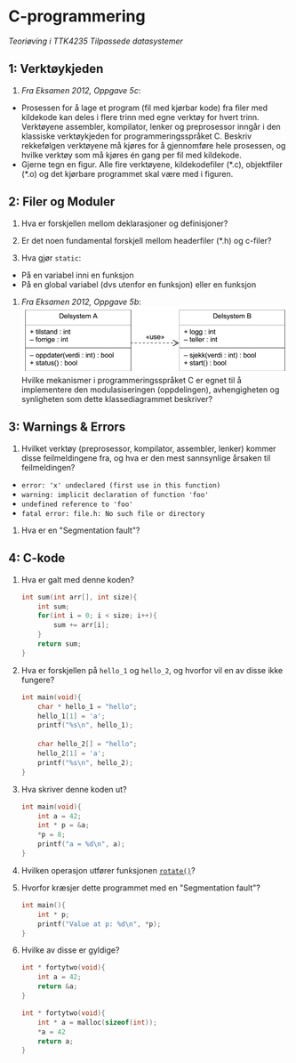 ﻿
C-programmering
===============
*Teoriøving i TTK4235 Tilpassede datasystemer*


1: Verktøykjeden
----------------

 1. *Fra Eksamen 2012, Oppgave 5c*:
   - Prosessen for å lage et program (fil med kjørbar kode) fra filer med kildekode kan deles i flere trinn med egne verktøy for hvert trinn. Verktøyene assembler, kompilator, lenker og preprosessor inngår i den klassiske verktøykjeden for programmeringsspråket C. Beskriv rekkefølgen verktøyene må kjøres for å gjennomføre hele prosessen, og hvilke verktøy som må kjøres én gang per fil med kildekode.
   - Gjerne tegn en figur. Alle fire verktøyene, kildekodefiler (\*.c), objektfiler (\*.o) og det kjørbare programmet skal være med i figuren.


2: Filer og Moduler
-------------------

 1. Hva er forskjellen mellom deklarasjoner og definisjoner?

 1. Er det noen fundamental forskjell mellom headerfiler (*.h) og c-filer?
 
 1. Hva gjør `static`:
   - På en variabel inni en funksjon
   - På en global variabel (dvs utenfor en funksjon) eller en funksjon

 1. *Fra Eksamen 2012, Oppgave 5b*:
![](2014_kont_1b_klassediagram.png)
Hvilke mekanismer i programmeringsspråket C er egnet til å implementere den modulasiseringen (oppdelingen), avhengigheten og synligheten som dette klassediagrammet beskriver?

3: Warnings & Errors
--------------------

 1. Hvilket verktøy (preprosessor, kompilator, assembler, lenker) kommer disse feilmeldingene fra, og hva er den mest sannsynlige årsaken til feilmeldingen?
   - `error: 'x' undeclared (first use in this function)`
   - `warning: implicit declaration of function 'foo'`
   - `undefined reference to 'foo'`
   - `fatal error: file.h: No such file or directory`

 1. Hva er en "Segmentation fault"?

4: C-kode
---------

 1. Hva er galt med denne koden?

    ```C
    int sum(int arr[], int size){
        int sum;
        for(int i = 0; i < size; i++){
            sum += arr[i];
        }
        return sum;
    }
    ```

 1. Hva er forskjellen på `hello_1` og `hello_2`, og hvorfor vil en av disse ikke fungere?

    ```C
    int main(void){
        char * hello_1 = "hello";
        hello_1[1] = 'a';
        printf("%s\n", hello_1);
        
        char hello_2[] = "hello";
        hello_2[1] = 'a';
        printf("%s\n", hello_2);
    }
    ```

 1. Hva skriver denne koden ut?

    ```C
    int main(void){
        int a = 42;
        int * p = &a;
        *p = 8;
        printf("a = %d\n", a);
    }
    ```

 1. Hvilken operasjon utfører funksjonen [`rotate()`](rotate.c)?


 1. Hvorfor kræsjer dette programmet med en "Segmentation fault"?

    ```C
    int main(){
        int * p;
        printf("Value at p: %d\n", *p);
    }
    ```

 1. Hvilke av disse er gyldige?

    ```C
    int * fortytwo(void){
        int a = 42;
        return &a;
    }
    ```
    ```C
    int * fortytwo(void){
        int * a = malloc(sizeof(int));
        *a = 42
        return a;
    }
    ```

